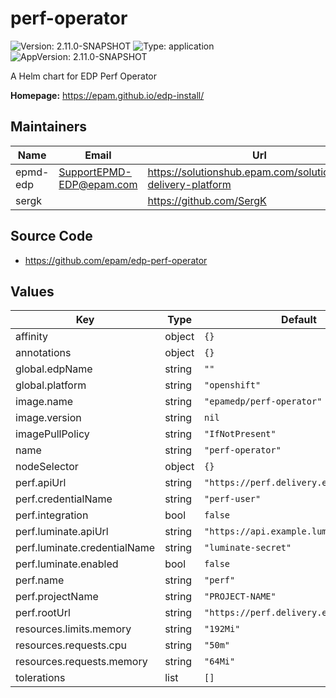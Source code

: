 # perf-operator

![Version: 2.11.0-SNAPSHOT](https://img.shields.io/badge/Version-2.11.0--SNAPSHOT-informational?style=flat-square) ![Type: application](https://img.shields.io/badge/Type-application-informational?style=flat-square) ![AppVersion: 2.11.0-SNAPSHOT](https://img.shields.io/badge/AppVersion-2.11.0--SNAPSHOT-informational?style=flat-square)

A Helm chart for EDP Perf Operator

**Homepage:** <https://epam.github.io/edp-install/>

## Maintainers

| Name | Email | Url |
| ---- | ------ | --- |
| epmd-edp | SupportEPMD-EDP@epam.com | https://solutionshub.epam.com/solution/epam-delivery-platform |
| sergk |  | https://github.com/SergK |

## Source Code

* <https://github.com/epam/edp-perf-operator>

## Values

| Key | Type | Default | Description |
|-----|------|---------|-------------|
| affinity | object | `{}` |  |
| annotations | object | `{}` |  |
| global.edpName | string | `""` |  |
| global.platform | string | `"openshift"` |  |
| image.name | string | `"epamedp/perf-operator"` |  |
| image.version | string | `nil` |  |
| imagePullPolicy | string | `"IfNotPresent"` |  |
| name | string | `"perf-operator"` |  |
| nodeSelector | object | `{}` |  |
| perf.apiUrl | string | `"https://perf.delivery.example.com"` |  |
| perf.credentialName | string | `"perf-user"` |  |
| perf.integration | bool | `false` |  |
| perf.luminate.apiUrl | string | `"https://api.example.luminatesec.com"` |  |
| perf.luminate.credentialName | string | `"luminate-secret"` |  |
| perf.luminate.enabled | bool | `false` |  |
| perf.name | string | `"perf"` |  |
| perf.projectName | string | `"PROJECT-NAME"` |  |
| perf.rootUrl | string | `"https://perf.delivery.example.com"` |  |
| resources.limits.memory | string | `"192Mi"` |  |
| resources.requests.cpu | string | `"50m"` |  |
| resources.requests.memory | string | `"64Mi"` |  |
| tolerations | list | `[]` |  |

